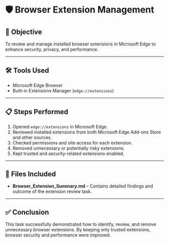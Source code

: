# 🛡️ Browser Extension Management

## 🎯 Objective
To review and manage installed browser extensions in Microsoft Edge to enhance security, privacy, and performance.

---

## 🛠 Tools Used
- Microsoft Edge Browser
- Built-in Extensions Manager (`edge://extensions`)

---

## 📋 Steps Performed
1. Opened `edge://extensions` in Microsoft Edge.
2. Reviewed installed extensions from both Microsoft Edge Add-ons Store and other sources.
3. Checked permissions and site access for each extension.
4. Removed unnecessary or potentially risky extensions.
5. Kept trusted and security-related extensions enabled.

---

## 📂 Files Included
- **Browser_Extension_Summary.md** – Contains detailed findings and outcome of the extension review task.

---

## ✅ Conclusion
This task successfully demonstrated how to identify, review, and remove unnecessary browser extensions. By keeping only trusted extensions, browser security and performance were improved.
